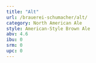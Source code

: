 ```yaml
---
title: "Alt"
url: /brauerei-schumacher/alt/
category: North American Ale
style: American-Style Brown Ale
abv: 4.6
ibu: 0
srm: 0
upc: 0
---
```


